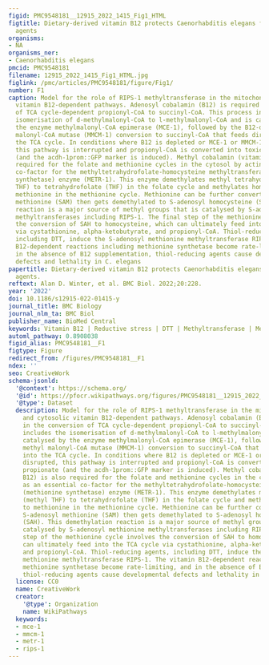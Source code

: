 ```yaml
---
figid: PMC9548181__12915_2022_1415_Fig1_HTML
figtitle: Dietary-derived vitamin B12 protects Caenorhabditis elegans from thiol-reducing
  agents
organisms:
- NA
organisms_ner:
- Caenorhabditis elegans
pmcid: PMC9548181
filename: 12915_2022_1415_Fig1_HTML.jpg
figlink: /pmc/articles/PMC9548181/figure/Fig1/
number: F1
caption: Model for the role of RIPS-1 methyltransferase in the mitochondrial and cytosolic
  vitamin B12-dependent pathways. Adenosyl cobalamin (B12) is required in the conversion
  of TCA cycle-dependent propionyl-CoA to succinyl-CoA. This process includes the
  isomerisation of d-methylmalonyl-CoA to l-methylmalonyl-CoA and is catalysed by
  the enzyme methylmalonyl-CoA epimerase (MCE-1), followed by the B12-dependent methyl
  malonyl-CoA mutase (MMCM-1) conversion to succinyl-CoA that feeds directly into
  the TCA cycle. In conditions where B12 is depleted or MCE-1 or MMCM-1 are disrupted,
  this pathway is interrupted and propionyl-CoA is converted into toxic propionate
  (and the acdh-1prom::GFP marker is induced). Methyl cobalamin (vitamin B12) is also
  required for the folate and methionine cycles in the cytosol by acting as an essential
  co-factor for the methyltetrahydrofolate-homocysteine methyltransferase (methionine
  synthetase) enzyme (METR-1). This enzyme demethylates methyl tetrahydrofolate (methyl
  THF) to tetrahydrofolate (THF) in the folate cycle and methylates homocysteine to
  methionine in the methionine cycle. Methionine can be further converted to S-adenosyl
  methionine (SAM) then gets demethylated to S-adenosyl homocysteine (SAH). This demethylation
  reaction is a major source of methyl groups that is catalysed by S-adenosyl methionine
  methyltransferases including RIPS-1. The final step of the methionine cycle involves
  the conversion of SAH to homocysteine, which can ultimately feed into the TCA cycle
  via cystathionine, alpha-ketobutyrate, and propionyl-CoA. Thiol-reducing agents,
  including DTT, induce the S-adenosyl methionine methyltransferase RIPS-1. The vitamin
  B12-dependent reactions including methionine synthetase become rate-limiting, and
  in the absence of B12 supplementation, thiol-reducing agents cause developmental
  defects and lethality in C. elegans
papertitle: Dietary-derived vitamin B12 protects Caenorhabditis elegans from thiol-reducing
  agents.
reftext: Alan D. Winter, et al. BMC Biol. 2022;20:228.
year: '2022'
doi: 10.1186/s12915-022-01415-y
journal_title: BMC Biology
journal_nlm_ta: BMC Biol
publisher_name: BioMed Central
keywords: Vitamin B12 | Reductive stress | DTT | Methyltransferase | Methionine
automl_pathway: 0.8908038
figid_alias: PMC9548181__F1
figtype: Figure
redirect_from: /figures/PMC9548181__F1
ndex: ''
seo: CreativeWork
schema-jsonld:
  '@context': https://schema.org/
  '@id': https://pfocr.wikipathways.org/figures/PMC9548181__12915_2022_1415_Fig1_HTML.html
  '@type': Dataset
  description: Model for the role of RIPS-1 methyltransferase in the mitochondrial
    and cytosolic vitamin B12-dependent pathways. Adenosyl cobalamin (B12) is required
    in the conversion of TCA cycle-dependent propionyl-CoA to succinyl-CoA. This process
    includes the isomerisation of d-methylmalonyl-CoA to l-methylmalonyl-CoA and is
    catalysed by the enzyme methylmalonyl-CoA epimerase (MCE-1), followed by the B12-dependent
    methyl malonyl-CoA mutase (MMCM-1) conversion to succinyl-CoA that feeds directly
    into the TCA cycle. In conditions where B12 is depleted or MCE-1 or MMCM-1 are
    disrupted, this pathway is interrupted and propionyl-CoA is converted into toxic
    propionate (and the acdh-1prom::GFP marker is induced). Methyl cobalamin (vitamin
    B12) is also required for the folate and methionine cycles in the cytosol by acting
    as an essential co-factor for the methyltetrahydrofolate-homocysteine methyltransferase
    (methionine synthetase) enzyme (METR-1). This enzyme demethylates methyl tetrahydrofolate
    (methyl THF) to tetrahydrofolate (THF) in the folate cycle and methylates homocysteine
    to methionine in the methionine cycle. Methionine can be further converted to
    S-adenosyl methionine (SAM) then gets demethylated to S-adenosyl homocysteine
    (SAH). This demethylation reaction is a major source of methyl groups that is
    catalysed by S-adenosyl methionine methyltransferases including RIPS-1. The final
    step of the methionine cycle involves the conversion of SAH to homocysteine, which
    can ultimately feed into the TCA cycle via cystathionine, alpha-ketobutyrate,
    and propionyl-CoA. Thiol-reducing agents, including DTT, induce the S-adenosyl
    methionine methyltransferase RIPS-1. The vitamin B12-dependent reactions including
    methionine synthetase become rate-limiting, and in the absence of B12 supplementation,
    thiol-reducing agents cause developmental defects and lethality in C. elegans
  license: CC0
  name: CreativeWork
  creator:
    '@type': Organization
    name: WikiPathways
  keywords:
  - mce-1
  - mmcm-1
  - metr-1
  - rips-1
---
```

